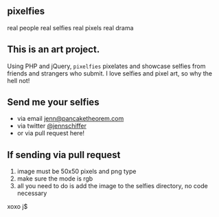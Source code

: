 pixelfies
---
real people
real selfies
real pixels
real drama

## This is an art project.

Using PHP and jQuery, `pixelfies` pixelates and showcase selfies from friends and strangers who submit. I love selfies and pixel art, so why the hell not!

## Send me your selfies

* via email [jenn@pancaketheorem.com](mailto:jenn@pancaketheorem.com) 
* via twitter [@jennschiffer](http://twitter.com/jennschiffer)
* or via pull request here!

## If sending via pull request

1. image must be 50x50 pixels and png type
2. make sure the mode is rgb
3. all you need to do is add the image to the selfies directory, no code necessary

xoxo j$
